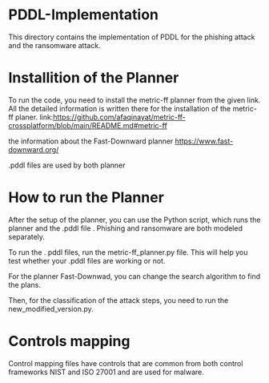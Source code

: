 # PDDL-Implementation

This directory contains the implementation of PDDL for the phishing attack and the ransomware attack.

# Installition of the Planner

To run the code, you need to install the metric-ff planner from the given link. All the detailed information is written there for the installation of the metric-ff planer. 
link:https://github.com/afaqinayat/metric-ff-crossplatform/blob/main/README.md#metric-ff

the information about the Fast-Downward planner
https://www.fast-downward.org/

.pddl files are used by both planner

# How to run the Planner

After the setup of the planner, you can use the Python script, which runs the planner and the .pddl file . Phishing and ransomware are both modeled separately.

To run the . pddl files, run the metric-ff_planner.py file. This will help you test whether your .pddl files are working or not.

For the planner Fast-Downwad, you can change the search algorithm to find the plans.
 
Then, for the classification of the attack steps, you need to run the new_modified_version.py. 

# Controls mapping

Control mapping files have controls that are common from both control frameworks NIST and ISO 27001 and are used for malware.








